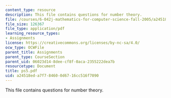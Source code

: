 ```yaml
---
content_type: resource
description: This file contains questions for number theory.
file: /courses/6-042j-mathematics-for-computer-science-fall-2005/a24518eda7f784600d6716cc516f7090_ps5.pdf
file_size: 126367
file_type: application/pdf
learning_resource_types:
- Assignments
license: https://creativecommons.org/licenses/by-nc-sa/4.0/
ocw_type: OCWFile
parent_title: Assignments
parent_type: CourseSection
parent_uid: 06023d14-8dee-cf8f-0aca-2355222dea7b
resourcetype: Document
title: ps5.pdf
uid: a24518ed-a7f7-8460-0d67-16cc516f7090
---
```

This file contains questions for number theory.